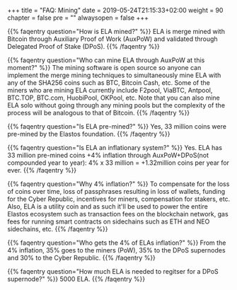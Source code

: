 +++
title = "FAQ: Mining"
date = 2019-05-24T21:15:33+02:00
weight = 90
chapter = false
pre = ""
alwaysopen = false
+++ 

{{% faqentry question="How is ELA mined?" %}}
ELA is merge mined with Bitcoin through Auxiliary Proof of Work (AuxPoW) and validated through Delegated Proof of Stake (DPoS).
{{% /faqentry %}}

{{% faqentry question="Who can mine ELA through AuxPoW at this moment?" %}}
The mining software is open source so anyone can implement the merge mining techniques to simultaneously mine ELA with any of the SHA256 coins such as BTC, Bitcoin Cash, etc. Some of the miners who are mining ELA currently include F2pool, ViaBTC, Antpool, BTC.TOP, BTC.com, HuobiPool, OKPool, etc. Note that you can also mine ELA solo without going through any mining pools but the complexity of the process will be analogous to that of Bitcoin.
{{% /faqentry %}}

{{% faqentry question="Is ELA pre-mined?" %}}
Yes, 33 million coins were pre-mined by the Elastos foundation.
{{% /faqentry %}}

{{% faqentry question="Is ELA an inflationary system?" %}}
Yes. ELA has 33 million pre-mined coins +4% inflation through AuxPoW+DPoS(not compounded year to year): 4% x 33 million = +1.32million coins per year for ever.
{{% /faqentry %}}

{{% faqentry question="Why 4% inflation?" %}}
To compensate for the loss of coins over time, loss of passphrases resulting in loss of wallets, funding for the Cyber Republic, incentives for miners, compensation for stakers, etc. Also, ELA is a utility coin and as such it'll be used to power the entire Elastos ecosystem such as transaction fees on the blockchain network, gas fees for running smart contracts on sidechains such as ETH and NEO sidechains, etc.
{{% /faqentry %}}

{{% faqentry question="Who gets the 4% of ELAs inflation?" %}}
From the 4% inflation, 35% goes to the miners (PoW), 35% to the DPoS supernodes and 30% to the Cyber Republic.
{{% /faqentry %}}

{{% faqentry question="How much ELA is needed to regitser for a DPoS supernode?" %}}
5000 ELA.
{{% /faqentry %}}
